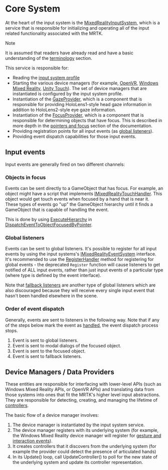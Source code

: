 # Core System

At the heart of the input system is the [MixedRealityInputSystem](https://github.com/microsoft/MixedRealityToolkit-Unity/blob/mrtk_development/Assets/MixedRealityToolkit.Services/InputSystem/MixedRealityInputSystem.cs),
which is a service that is responsible for initializing and operating all of the input related
functionality associated with the MRTK.

> [!NOTE]
> It is assumed that readers have already read and have a basic understanding of the
> [terminology](Terminology.md) section.

This service is responsible for:

- Reading the [input system profile](https://github.com/microsoft/MixedRealityToolkit-Unity/blob/mrtk_development/Assets/MixedRealityToolkit/Definitions/InputSystem/MixedRealityInputSystemProfile.cs)
- Starting the various device managers (for example, [OpenVR](https://github.com/microsoft/MixedRealityToolkit-Unity/blob/mrtk_development/Assets/MixedRealityToolkit.Providers/OpenVR/OpenVRDeviceManager.cs),
  [Windows Mixed Reality](https://github.com/microsoft/MixedRealityToolkit-Unity/blob/mrtk_development/Assets/MixedRealityToolkit.Providers/WindowsMixedReality/WindowsMixedRealityDeviceManager.cs),
  [Unity Touch](https://github.com/microsoft/MixedRealityToolkit-Unity/blob/mrtk_development/Assets/MixedRealityToolkit/Providers/UnityInput/UnityTouchDeviceManager.cs)).
  The set of device managers that are instantiated is configured by the input system profile.
- Instantiation of the [GazeProvider](https://github.com/microsoft/MixedRealityToolkit-Unity/blob/mrtk_development/Assets/MixedRealityToolkit.Services/InputSystem/GazeProvider.cs),
  which is a component that is responsible for providing HoloLens1-style head gaze information
  in addition to HoloLens2-style eye gaze information.
- Instantiation of the [FocusProvider](https://github.com/microsoft/MixedRealityToolkit-Unity/blob/mrtk_development/Assets/MixedRealityToolkit.Services/InputSystem/FocusProvider.cs),
  which is a component that is responsible for determining objects that have focus. This
  is described in more depth in the [pointers and focus](ControllersPointersAndFocus.md#pointers-and-focus) section of the
  documentation.
- Providing registration points for all input events (as [global listeners](#global-listeners)).
- Providing event dispatch capabilities for those input events.

## Input events

Input events are generally fired on two different channels:

### Objects in focus

Events can be sent directly to a GameObject that has focus. For example, an object might
have a script that implements [IMixedRealityTouchHandler](https://github.com/microsoft/MixedRealityToolkit-Unity/blob/mrtk_development/Assets/MixedRealityToolkit/Interfaces/InputSystem/Handlers/IMixedRealityHandTrackHandler.cs).
This object would get touch events when focused by a hand that is near it. These types of
events go "up" the GameObject hierarchy until it finds a GameObject that is capable of handling
the event.

This is done by using [ExecuteHierarchy](https://docs.unity3d.com/ScriptReference/EventSystems.ExecuteEvents.ExecuteHierarchy.html)
in [DispatchEventToObjectFocusedByPointer](https://github.com/microsoft/MixedRealityToolkit-Unity/blob/mrtk_development/Assets/MixedRealityToolkit.Services/InputSystem/MixedRealityInputSystem.cs#L471).

### Global listeners

Events can be sent to global listeners. It's possible to register for all input events by using
the input systems's [IMixedRealityEventSystem](xref:Microsoft.MixedReality.Toolkit.IMixedRealityEventSystem)
interface. It's recommended to use the [RegisterHandler](xref:Microsoft.MixedReality.Toolkit.IMixedRealityEventSystem.RegisterHandler``1(IEventSystemHandler))
method for registering for global events - the deprecated `Register` function will cause listeners
to get notified of ALL input events, rather than just input events of a particular type
(where type is defined by the event interface).

Note that [fallback listeners](xref:Microsoft.MixedReality.Toolkit.Input.MixedRealityInputSystem.PushFallbackInputHandler(GameObject))
are another type of global listeners which are also discouraged because they will receive
every single input event that hasn't been handled elsewhere in the scene.

### Order of event dispatch

Generally, events are sent to listeners in the following way. Note that if any of the steps below mark
the event as [handled](https://docs.unity3d.com/ScriptReference/EventSystems.AbstractEventData-used.html),
the event dispatch process stops.

1. Event is sent to global listeners.
2. Event is sent to modal dialogs of the focused object.
3. Event is sent to the focused object.
4. Event is sent to fallback listeners.

## Device Managers / Data Providers

These entities are responsible for interfacing with lower-level APIs (such as Windows Mixed Reality APIs,
or OpenVR APIs) and translating data from those systems into ones that fit the MRTK's higher
level input abstractions. They are responsible for detecting, creating, and managing the lifetime of
[controllers](ControllersPointersAndFocus.md#controllers).

The basic flow of a device manager involves:

1. The device manager is instantiated by the input system service.
2. The device manager registers with its underlying system (for example, the Windows Mixed Reality
   device manager will register for [gesture and interaction events](https://github.com/microsoft/MixedRealityToolkit-Unity/blob/mrtk_development/Assets/MixedRealityToolkit.Providers/WindowsMixedReality/WindowsMixedRealityDeviceManager.cs#L651)).
3. It creates controllers that it discovers from the underlying system (for example 
   the provider could detect the presence of articulated hands)
4. In its Update() loop, call UpdateController() to poll for the new state of the underlying system
   and update its controller representation.
